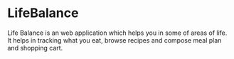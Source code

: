 # LifeBalance

Life Balance is an web application which helps you in some of areas of life. It helps in tracking what you eat, browse recipes and compose meal plan and shopping cart.
